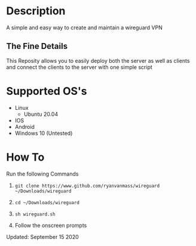 # Description
A simple and easy way to create and maintain a wireguard VPN

## The Fine Details
This Reposity allows you to easily deploy both the server as well as clients and connect the clients to the server with one simple script

# Supported OS's
* Linux
    * Ubuntu 20.04
* IOS
* Android
* Windows 10 (Untested)

# How To
Run the following Commands
1. `git clone https://www.github.com/ryanvanmass/wireguard ~/Downloads/wireguard`

2. `cd ~/Downloads/wireguard`

3. `sh wireguard.sh`

4. Follow the onscreen prompts


Updated: September 15 2020